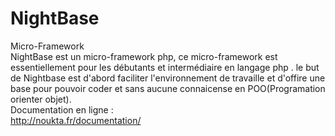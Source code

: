 <b>NightBase</b>
=========

Micro-Framework<br/>
NightBase est un micro-framework php, ce micro-framework est essentiellement pour les débutants et intermédiaire en langage php .
le but de Nightbase est d'abord faciliter l'environnement de travaille et d'offire une base pour pouvoir coder et sans aucune connaicense en POO(Programation orienter objet).<br/>
Documentation en ligne : <br/>
http://noukta.fr/documentation/

